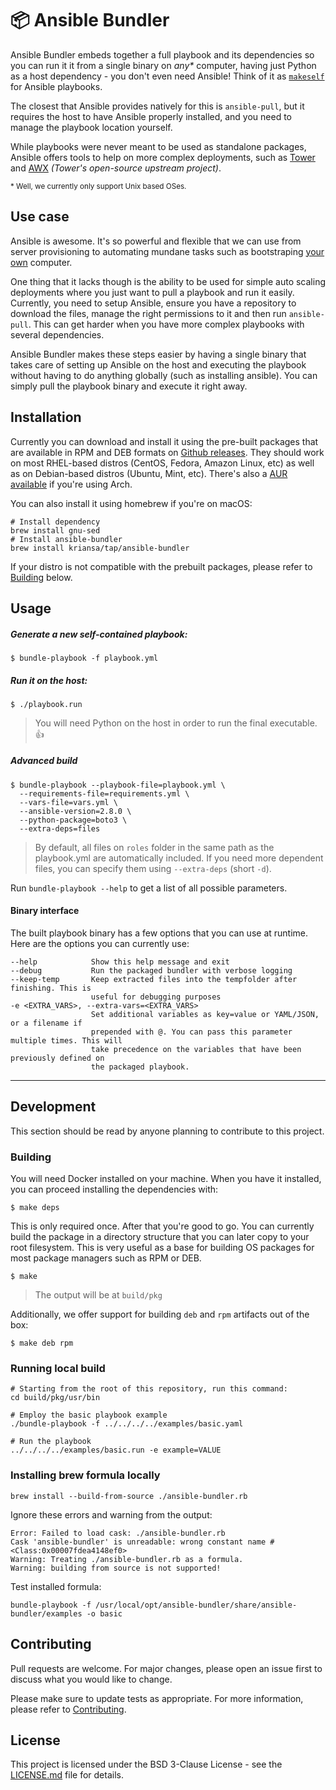 # :package: Ansible Bundler

Ansible Bundler embeds together a full playbook and its dependencies so you can run it it from a
single binary on _any*_ computer, having just Python as a host dependency - you don't even need
Ansible! Think of it as [`makeself`](https://makeself.io/) for Ansible playbooks.

The closest that Ansible provides natively for this is `ansible-pull`, but it requires the host to
have Ansible properly installed, and you need to manage the playbook location yourself.

While playbooks were never meant to be used as standalone packages, Ansible offers tools to help on
more complex deployments, such as [Tower](https://www.ansible.com/products/tower) and
[AWX](https://github.com/ansible/awx) _(Tower's open-source upstream project)_.

<sub>* Well, we currently only support Unix based OSes.</sub>

## Use case

Ansible is awesome. It's so powerful and flexible that we can use from server provisioning to
automating mundane tasks such as bootstraping [your own](https://github.com/kriansa/dotfiles)
computer. 

One thing that it lacks though is the ability to be used for simple auto scaling deployments where
you just want to pull a playbook and run it easily. Currently, you need to setup Ansible, ensure you
have a repository to download the files, manage the right permissions to it and then run
`ansible-pull`. This can get harder when you have more complex playbooks with several dependencies.

Ansible Bundler makes these steps easier by having a single binary that takes care of setting up
Ansible on the host and executing the playbook without having to do anything globally (such as
installing ansible). You can simply pull the playbook binary and execute it right away.

## Installation

Currently you can download and install it using the pre-built packages that are available in RPM and
DEB formats on [Github releases](https://github.com/kriansa/ansible-bundler/releases). They should
work on most RHEL-based distros (CentOS, Fedora, Amazon Linux, etc) as well as on Debian-based
distros (Ubuntu, Mint, etc). There's also a [AUR
available](https://aur.archlinux.org/packages/ansible-bundler/) if you're using Arch.

You can also install it using homebrew if you're on macOS:

```shell
# Install dependency
brew install gnu-sed
# Install ansible-bundler
brew install kriansa/tap/ansible-bundler
```

If your distro is not compatible with the prebuilt packages, please refer to [Building](#building)
below.

## Usage

##### Generate a new self-contained playbook:

```shell
$ bundle-playbook -f playbook.yml
```

##### Run it on the host:

```shell
$ ./playbook.run
```

> You will need Python on the host in order to run the final executable. :+1:

##### Advanced build

```shell
$ bundle-playbook --playbook-file=playbook.yml \
  --requirements-file=requirements.yml \
  --vars-file=vars.yml \
  --ansible-version=2.8.0 \
  --python-package=boto3 \
  --extra-deps=files
```

> By default, all files on `roles` folder in the same path as the playbook.yml are automatically
> included. If you need more dependent files, you can specify them using `--extra-deps` (short
> `-d`).

Run `bundle-playbook --help` to get a list of all possible parameters.

#### Binary interface

The built playbook binary has a few options that you can use at runtime. Here are the options you
can currently use:

```
--help            Show this help message and exit
--debug           Run the packaged bundler with verbose logging
--keep-temp       Keep extracted files into the tempfolder after finishing. This is 
                  useful for debugging purposes
-e <EXTRA_VARS>, --extra-vars=<EXTRA_VARS>
                  Set additional variables as key=value or YAML/JSON, or a filename if
                  prepended with @. You can pass this parameter multiple times. This will
                  take precedence on the variables that have been previously defined on
                  the packaged playbook.
```

---

## Development

This section should be read by anyone planning to contribute to this project.

### Building

You will need Docker installed on your machine. When you have it installed, you can proceed
installing the dependencies with:

```shell
$ make deps
```

This is only required once. After that you're good to go. You can currently build the package in a
directory structure that you can later copy to your root filesystem. This is very useful as a base
for building OS packages for most package managers such as RPM or DEB.

```shell
$ make
```

> The output will be at `build/pkg`

Additionally, we offer support for building `deb` and `rpm` artifacts out of the box:

```shell
$ make deb rpm
```

### Running local build

```shell
# Starting from the root of this repository, run this command:
cd build/pkg/usr/bin 

# Employ the basic playbook example
./bundle-playbook -f ../../../../examples/basic.yaml

# Run the playbook
../../../../examples/basic.run -e example=VALUE
```

### Installing brew formula locally

```shell
brew install --build-from-source ./ansible-bundler.rb
```

Ignore these errors and warning from the output:

```shell
Error: Failed to load cask: ./ansible-bundler.rb
Cask 'ansible-bundler' is unreadable: wrong constant name #<Class:0x00007fdea4148ef0>
Warning: Treating ./ansible-bundler.rb as a formula.
Warning: building from source is not supported!
```

Test installed formula:

```shell
bundle-playbook -f /usr/local/opt/ansible-bundler/share/ansible-bundler/examples -o basic
```

## Contributing

Pull requests are welcome. For major changes, please open an issue first to discuss what you would
like to change.

Please make sure to update tests as appropriate. For more information, please refer to
[Contributing](CONTRIBUTING.md).

## License

This project is licensed under the BSD 3-Clause License - see the [LICENSE.md](LICENSE.md) file for
details.
